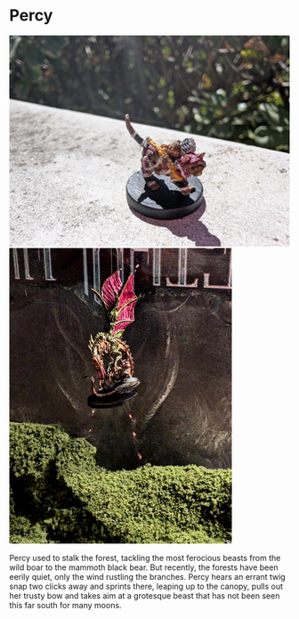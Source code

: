 
# Percy

![image](/assets/images/percyStand.jpg)
![image](/assets/percyMonster.gif)

Percy used to stalk the forest, tackling the most ferocious beasts from the wild boar to the mammoth black bear. But recently, the forests have been eerily quiet, only the wind rustling the branches. Percy hears an errant twig snap two clicks away and sprints there, leaping up to the canopy, pulls out her trusty bow and takes aim at a grotesque beast that has not been seen this far south for many moons.
